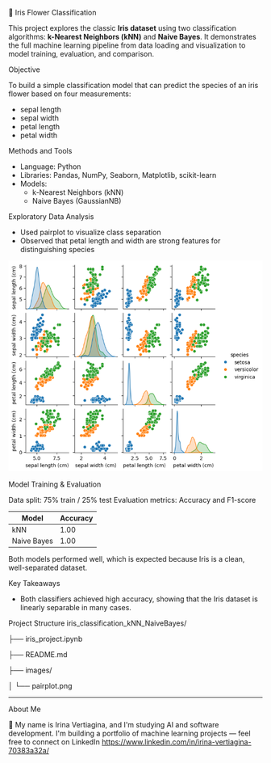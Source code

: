 
🌸 Iris Flower Classification

This project explores the classic **Iris dataset** using two classification algorithms: **k-Nearest Neighbors (kNN)** and **Naive Bayes**. It demonstrates the full machine learning pipeline from data loading and visualization to model training, evaluation, and comparison.


Objective

To build a simple classification model that can predict the species of an iris flower based on four measurements:  
- sepal length  
- sepal width  
- petal length  
- petal width



Methods and Tools

- Language: Python  
- Libraries: Pandas, NumPy, Seaborn, Matplotlib, scikit-learn  
- Models:  
  - k-Nearest Neighbors (kNN)  
  - Naive Bayes (GaussianNB)


Exploratory Data Analysis

- Used pairplot to visualize class separation  
- Observed that petal length and width are strong features for distinguishing species


![Pairplot](images/pairplot.png)



Model Training & Evaluation

Data split: 75% train / 25% test
Evaluation metrics: Accuracy and F1-score

| Model        | Accuracy |
|--------------|----------|
| kNN          | 1.00     |
| Naive Bayes  | 1.00     |

Both models performed well, which is expected because Iris is a clean, well-separated dataset.


 Key Takeaways

- Both classifiers achieved high accuracy, showing that the Iris dataset is linearly separable in many cases.


 Project Structure
iris_classification_kNN_NaiveBayes/

├── iris_project.ipynb

├── README.md

├── images/

│ └── pairplot.png

---

About Me

👋 My name is Irina Vertiagina, and I'm studying AI and software development. I'm building a portfolio of machine learning projects — feel free to connect on LinkedIn https://www.linkedin.com/in/irina-vertiagina-70383a32a/

